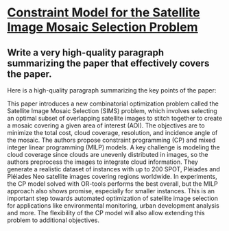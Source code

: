 # [Constraint Model for the Satellite Image Mosaic Selection Problem](https://arxiv.org/abs/2312.04210)

## Write a very high-quality paragraph summarizing the paper that effectively covers the paper.

 Here is a high-quality paragraph summarizing the key points of the paper:

This paper introduces a new combinatorial optimization problem called the Satellite Image Mosaic Selection (SIMS) problem, which involves selecting an optimal subset of overlapping satellite images to stitch together to create a mosaic covering a given area of interest (AOI). The objectives are to minimize the total cost, cloud coverage, resolution, and incidence angle of the mosaic. The authors propose constraint programming (CP) and mixed integer linear programming (MILP) models. A key challenge is modeling the cloud coverage since clouds are unevenly distributed in images, so the authors preprocess the images to integrate cloud information. They generate a realistic dataset of instances with up to 200 SPOT, Pléiades and Pléiades Neo satellite images covering regions worldwide. In experiments, the CP model solved with OR-tools performs the best overall, but the MILP approach also shows promise, especially for smaller instances. This is an important step towards automated optimization of satellite image selection for applications like environmental monitoring, urban development analysis and more. The flexibility of the CP model will also allow extending this problem to additional objectives.
